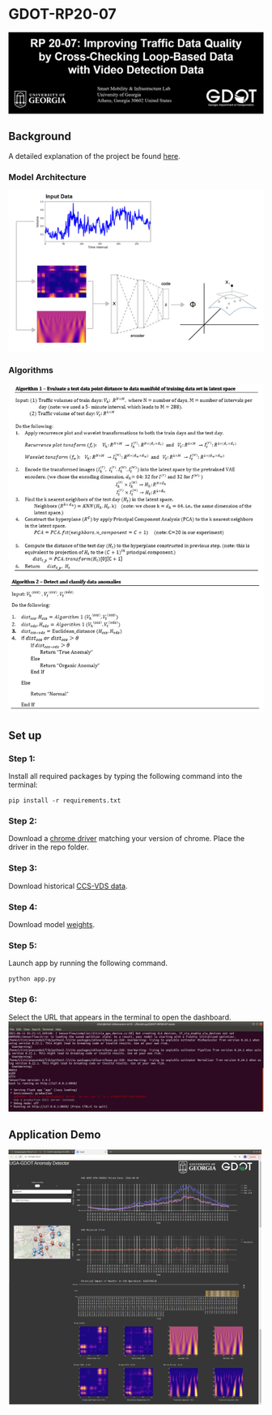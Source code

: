 # GDOT-RP20-07

![title](static/assets/imgs/title.PNG)

## Background
A detailed explanation of the project be found [here](https://drive.google.com/file/d/1_WYg_vVzuz3DLocraJGjaargyCZ7Jt9d/view?usp=sharing).

### Model Architecture 
![title](static/assets/imgs/modelSm.png)

### Algorithms
<img src="static/assets/imgs/algo1.PNG" width="650"/>
<img src="static/assets/imgs/algo2.PNG" width="650"/>

## Set up
### Step 1:
Install all required packages by typing the following command into the terminal:
```
pip install -r requirements.txt
```
### Step 2:
Download a [chrome driver](https://chromedriver.chromium.org/downloads) matching your version of chrome. Place the driver in the repo folder.
### Step 3:
Download historical [CCS-VDS data](https://drive.google.com/file/d/1sJVT0Z2HbnMA9soFFfnMJ-le_DcM-tJc/view?usp=sharing).
### Step 4:
Download model [weights](https://drive.google.com/file/d/18u6rr26MY4-Jcd1UCuFdRPNEiCE8Wzi7/view?usp=sharing).
### Step 5:
Launch app by running the following command.
```
python app.py
```
### Step 6:
Select the URL that appears in the terminal to open the dashboard.
![term](static/assets/imgs/term.png)



## Application Demo
![interface](static/assets/imgs/interface.png)

